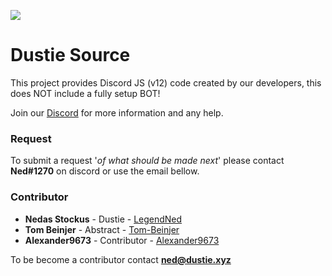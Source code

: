 <img src="https://i.imgur.com/okuYA8m.png"></img>

# Dustie Source
This project provides Discord JS (v12) code created by our developers, this does NOT include a fully setup BOT!

Join our [Discord](https://dustie.xyz/discord) for more information and any help.

### Request
 To submit a request '*of what should be made next*' please contact **Ned#1270** on discord or use the email bellow.

### Contributor
- **Nedas Stockus** - Dustie   - [LegendNed](https://github.com/LegendNed)
- **Tom Beinjer**   - Abstract - [Tom-Beinjer](https://github.com/Tom-Beijner)
- **Alexander9673** - Contributor - [Alexander9673](https://github.com/Alexander9673)

To be become a contributor contact **ned@dustie.xyz**
